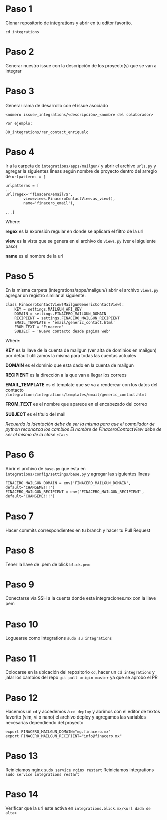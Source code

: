 # Paso 1
Clonar repositorio de [integrations](https://github.com/BlickLabs/integrations) y abrir en tu editor favorito.

`cd integrations`

# Paso 2
Generar nuestro issue con la descripción de los proyecto(s) que se van a integrar

# Paso 3
Generar rama de desarrollo con el issue asociado
```
<número issue>_integrations/<descripción>_<nombre del colaborador>

Por ejemplo:

80_integrations/rer_contact_enriquelc
```

# Paso 4
Ir a la carpeta de `integrations/apps/mailgun/` y abrir el archivo `urls.py` y agregar la siguientes líneas según nombre de proyecto dentro del arreglo de `urlpatterns = [`

```
urlpatterns = [
...
url(regex='^finacero/email/$',
        view=views.FinaceroContactView.as_view(),
        name='finacero_email'),
        
...]
```

Where:

**regex** es la expresión regular en donde se aplicará el filtro de la url

**view** es la vista que se genera en el archivo de `views.py` (ver el siguiente paso)

**name** es el nombre de la url

# Paso 5
En la misma carpeta (integrations/apps/mailgun/) abrir el archivo `views.py` agregar un registro similar al siguiente:

```
class FinaceroContactView(MailgunGenericContactView):
    KEY = settings.MAILGUN_API_KEY
    DOMAIN = settings.FINACERO_MAILGUN_DOMAIN
    RECIPIENT = settings.FINACERO_MAILGUN_RECIPIENT
    EMAIL_TEMPLATE = 'email/generic_contact.html'
    FROM_TEXT = 'Finacero'
    SUBJECT = 'Nuevo contacto desde pagina web'
```

Where:

**KEY** es la llave de la cuenta de mailgun (ver alta de dominios en mailgun) por default utilizamos la misma para todas las cuentas actuales

**DOMAIN** es el dominio que esta dado en la cuenta de mailgun

**RECIPIENT** es la dirección a la que van a llegar los correos

**EMAIL_TEMPLATE** es el template que se va a renderear con los datos del contacto `/integrations/integrations/templates/email/generic_contact.html`

**FROM_TEXT** es el nombre que aparece en el encabezado del correo

**SUBJECT** es el título del mail


_Recuerda la identación debe de ser la misma para que el compilador de python reconozca los cambios_
_El nombre de FinaceroContactView debe de ser el mismo de la clase `class`_

# Paso 6
Abrir el archivo de `base.py` que esta en `integrations/config/settings/base.py` y agregar las siguientes líneas

```
FINACERO_MAILGUN_DOMAIN = env('FINACERO_MAILGUN_DOMAIN', default='CHANGEME!!!')
FINACERO_MAILGUN_RECIPIENT = env('FINACERO_MAILGUN_RECIPIENT', default='CHANGEME!!!')
```

# Paso 7
Hacer commits correspondientes en tu branch y hacer tu Pull Request

# Paso 8
Tener la llave de .pem de blick `blick.pem`

# Paso 9
Conectarse vía SSH a la cuenta donde esta integraciones.mx con la llave pem

# Paso 10
Loguearse como integrations `sudo su integrations`

# Paso 11
Colocarse en la ubicación del repositorio `cd`, hacer un `cd integrations` y jalar los cambios del repo `git pull origin master` ya que se aprobo el PR

# Paso 12
Hacemos un `cd` y accedemos a `cd deploy` y abrimos con el editor de textos favorito (vim, vi o nano) el archivo deploy y agregamos las variables necesarias dependiendo del proyecto

```
export FINACERO_MAILGUN_DOMAIN="mg.finacero.mx"
export FINACERO_MAILGUN_RECIPIENT="info@finacero.mx"
```
# Paso 13
Reiniciamos nginx `sudo service nginx restart`
Reiniciamos integrations `sudo service integrations restart`

# Paso 14
Verificar que la url este activa en `integrations.blick.mx/<url dada de alta>`






